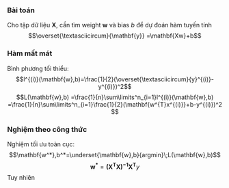 ### Bài toán
Cho tập dữ liệu $\mathbf{X}$, cần tìm weight $\mathbf{w}$ và bias $b$ để dự đoán hàm tuyến tính $$\overset{\textasciicircum}{\mathbf{y}} =\mathbf{Xw}+b$$ 
### Hàm mất mát
Bình phương tối thiểu: $$l^{(i)}(\mathbf{w},b)=\frac{1}{2}(\overset{\textasciicircum}{y}^{(i)}-y^{(i)})^2$$
$$L(\mathbf{w},b)
=\frac{1}{n}\sum\limits^n_{i=1}l^{(i)}(\mathbf{w},b)
=\frac{1}{n}\sum\limits^n_{i=1}\frac{1}{2}(\mathbf{w^{T}x^{(i)}}+b-y^{(i)})^2
$$ 
### Nghiệm theo công thức
Nghiệm tối ưu toàn cục:
$$\mathbf{w^*},b^*=\underset{\mathbf{w},b}{argmin}\;L(\mathbf{w},b)$$
$$\mathbf{w^*}=\mathbf{(X^{T}X)^{-1}X^T}y$$
Tuy nhiên 